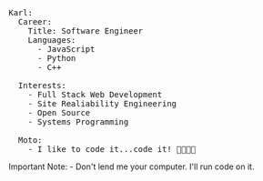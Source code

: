 
<pre><span class="pl-ent">Karl</span>:
  <span class="pl-ent">Career</span>:
    <span class="pl-ent">Title</span>: <span class="pl-s">Software Engineer</span>
    <span class="pl-ent">Languages</span>:
      - <span class="pl-s">JavaScript</span>
      - <span class="pl-s">Python</span>
      - <span class="pl-s">C++</span>

  <span class="pl-ent">Interests</span>:
    - <span class="pl-s">Full Stack Web Development</span>
    - <span class="pl-s">Site Realiability Engineering</span>
    - <span class="pl-s">Open Source</span>
    - <span class="pl-s">Systems Programming</span>
  
  <span class="pl-ent">Moto</span>:
    - <span class="pl-s">I like to code it...code it! 🕺🏿🕺🏿</span></pre>
  <span class="pl-ent">Important Note</span>:
    - <span class="pl-s">Don't lend me your computer. I'll run code on it.</span></pre>
